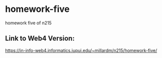 # homework-five

homework five of n215

## Link to Web4 Version:

https://in-info-web4.informatics.iupui.edu/~millardm/n215/homework-five/
